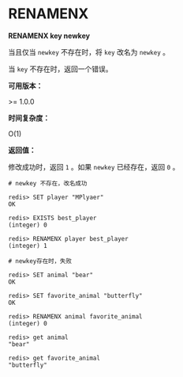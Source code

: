 
# RENAMENX

**RENAMENX key newkey**

当且仅当 `newkey` 不存在时，将 `key` 改名为 `newkey` 。

当 `key` 不存在时，返回一个错误。

**可用版本：**

&gt;= 1.0.0

**时间复杂度：**

O(1)

**返回值：**

修改成功时，返回 `1` 。如果 `newkey` 已经存在，返回 `0` 。

```
# newkey 不存在，改名成功

redis> SET player "MPlyaer"
OK

redis> EXISTS best_player
(integer) 0

redis> RENAMENX player best_player
(integer) 1

# newkey存在时，失败

redis> SET animal "bear"
OK

redis> SET favorite_animal "butterfly"
OK

redis> RENAMENX animal favorite_animal
(integer) 0

redis> get animal
"bear"

redis> get favorite_animal
"butterfly"

```
